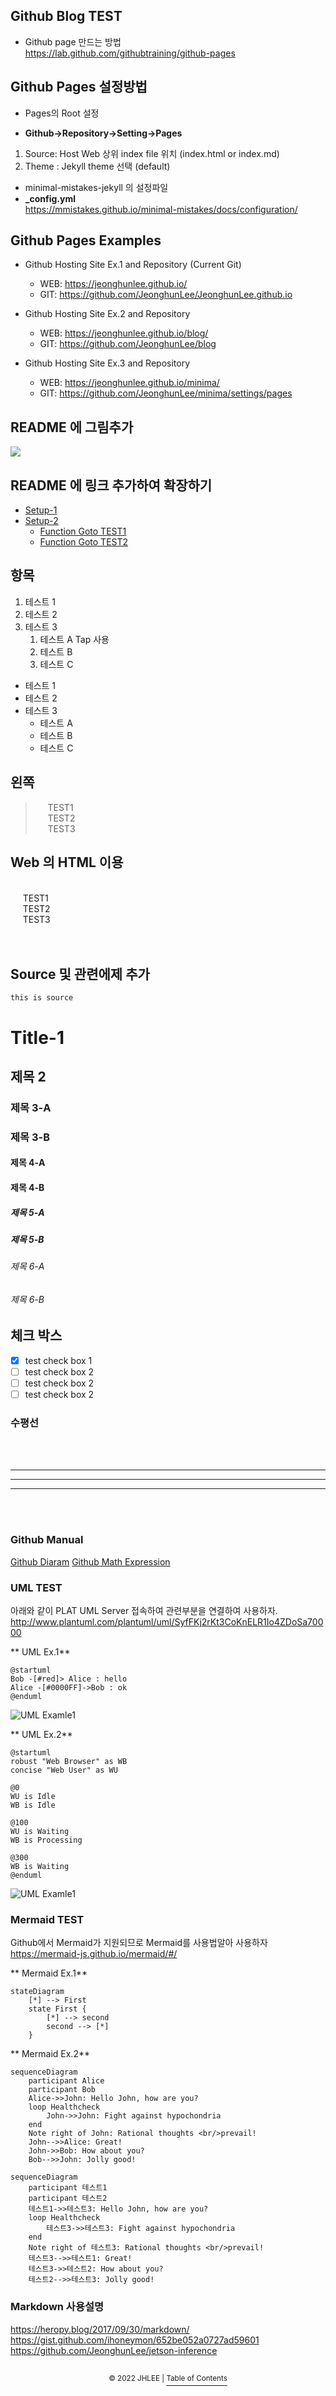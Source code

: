 ## Github Blog TEST  

 * Github page 만드는 방법  
  https://lab.github.com/githubtraining/github-pages  

## Github Pages 설정방법

 * Pages의 Root 설정  
 
  * **Github->Repository->Setting->Pages** 
  1. Source: Host Web 상위 index file 위치 (index.html or index.md) 
  2. Theme : Jekyll theme 선택 (default)

 * minimal-mistakes-jekyll 의 설정파일  
  * **_config.yml**    
  https://mmistakes.github.io/minimal-mistakes/docs/configuration/   

## Github Pages Examples

* Github Hosting Site Ex.1 and Repository  (Current Git)
  * WEB: https://jeonghunlee.github.io/  
  * GIT: https://github.com/JeonghunLee/JeonghunLee.github.io
  
* Github Hosting Site Ex.2 and Repository  
  * WEB: https://jeonghunlee.github.io/blog/   
  * GIT: https://github.com/JeonghunLee/blog
  
* Github Hosting Site Ex.3 and Repository  
  * WEB: https://jeonghunlee.github.io/minima/  
  * GIT: https://github.com/JeonghunLee/minima/settings/pages
 
## README 에 그림추가   
![](docs/lena.png)   

## README 에 링크 추가하여 확장하기    
* [Setup-1](docs/setup-1.md)
* [Setup-2](docs/setup-2.md)
	* [Function Goto TEST1 ](docs/function.md#test1)
	* [Function Goto TEST2 ](docs/function.md#test2)


## 항목   

 1. 테스트 1
 2. 테스트 2
 3. 테스트 3
 	1. 테스트 A Tap 사용 
	2. 테스트 B
	3. 테스트 C
 
 * 테스트 1
 * 테스트 2
 * 테스트 3
   * 테스트 A
   * 테스트 B
   * 테스트 C

## 왼쪽  
> &nbsp;&nbsp;&nbsp;&nbsp; TEST1 <br/>
> &nbsp;&nbsp;&nbsp;&nbsp; TEST2 <br/>
> &nbsp;&nbsp;&nbsp;&nbsp; TEST3 <br/>

## Web 의 HTML 이용 
<br/>
&nbsp;&nbsp;&nbsp;&nbsp; TEST1 <br/>
&nbsp;&nbsp;&nbsp;&nbsp; TEST2 <br/>
&nbsp;&nbsp;&nbsp;&nbsp; TEST3 <br/>
<br/>
<br/>

## Source 및 관련에제 추가 

```
this is source 
```

# Title-1
## 제목 2
### 제목 3-A
### 제목 3-B
#### 제목 4-A
#### 제목 4-B
##### 제목 5-A
##### 제목 5-B
###### 제목 6-A
###### 제목 6-B

## 체크 박스 
- [x] test check box 1 
- [ ] test check box 2
- [ ] test check box 2
- [ ] test check box 2

### 수평선 

<br/>
<br/>

---
***
---

<br/>
<br/>

### Github Manual   
      
[Github Diaram](https://docs.github.com/en/get-started/writing-on-github/working-with-advanced-formatting/creating-diagrams)
[Github Math Expression](https://docs.github.com/en/get-started/writing-on-github/working-with-advanced-formatting/writing-mathematical-expressions)


### UML TEST 


아래와 같이 PLAT UML Server 접속하여 관련부분을 연결하여 사용하자.      
http://www.plantuml.com/plantuml/uml/SyfFKj2rKt3CoKnELR1Io4ZDoSa70000


** UML Ex.1**   
```
@startuml
Bob -[#red]> Alice : hello
Alice -[#0000FF]->Bob : ok
@enduml
```

![UML Examle1](https://www.plantuml.com/plantuml/png/SoWkIImgAStDuNBAJrBGZLOkIas9jLDmpCbCJbMmKiX8pSd9vmBpG986GE3c5gjh1rGCbCtFvd98pKi1wWO0)

** UML Ex.2**   
```
@startuml
robust "Web Browser" as WB
concise "Web User" as WU

@0
WU is Idle
WB is Idle

@100
WU is Waiting
WB is Processing

@300
WB is Waiting
@enduml
```
![UML Examle1](https://www.plantuml.com/plantuml/png/JSun2iCm38NXNQSGEK5ABo2yTUjYD3kEA8RK1Zs7NhyDRKqseUyVdg0dx_jp8s_BZiwJsiB1smlc4oUm1igjvWBxMXmGYMGcZLp0jtKpqZ1EailyDqsbb_huyTrRDk1ua5oFA9mZiRf-vhm1)


### Mermaid TEST

Github에서 Mermaid가 지원되므로 Mermaid를 사용법알아 사용하자            
  https://mermaid-js.github.io/mermaid/#/            

** Mermaid Ex.1**   

```mermaid
stateDiagram
    [*] --> First
    state First {
        [*] --> second
        second --> [*]
    }
```

** Mermaid Ex.2**   

```mermaid
sequenceDiagram
    participant Alice
    participant Bob
    Alice->>John: Hello John, how are you?
    loop Healthcheck
        John->>John: Fight against hypochondria
    end
    Note right of John: Rational thoughts <br/>prevail!
    John-->>Alice: Great!
    John->>Bob: How about you?
    Bob-->>John: Jolly good!
```

```mermaid
sequenceDiagram
    participant 테스트1
    participant 테스트2
    테스트1->>테스트3: Hello John, how are you?
    loop Healthcheck
        테스트3->>테스트3: Fight against hypochondria
    end
    Note right of 테스트3: Rational thoughts <br/>prevail!
    테스트3-->>테스트1: Great!
    테스트3->>테스트2: How about you?
    테스트2-->>테스트3: Jolly good!
```



### Markdown 사용설명
  https://heropy.blog/2017/09/30/markdown/   
  https://gist.github.com/ihoneymon/652be052a0727ad59601   
  https://github.com/JeonghunLee/jetson-inference


  
##
<p align="center"><sup>© 2022 JHLEE | </sup><a href="#Title-1"><sup>Table of Contents</sup></a></p>

